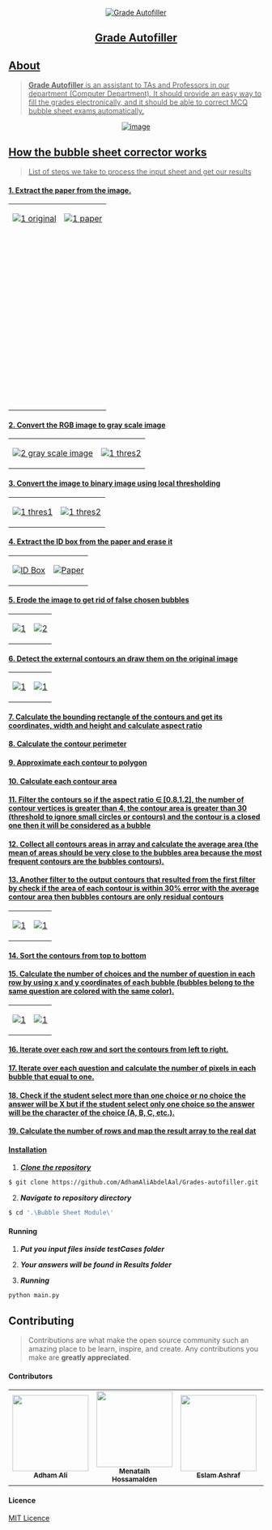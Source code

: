 <div align="center">
<a href="" rel="noopener">
  
  ![Grade Autofiller](https://t3.ftcdn.net/jpg/00/33/15/36/240_F_33153607_eYe0x5YRdY2BQYcco5eDkfP9SWABvqtQ.jpg)
</div>

<h2 align="center">Grade Autofiller</h2>

## About
> **Grade Autofiller** is an assistant to TAs and Professors in our department (Computer Department). It should provide an easy way to fill the grades electronically, and it should be able to correct MCQ bubble sheet exams automatically.


<div align="center">

![image](./Bubble%20Sheet%20Module/readme%20imgs/flowchart.png)

</div>

## How the bubble sheet corrector works
> List of steps we take to process the input sheet and get our results


#### 1. Extract the paper from the image.

<table>
<tr style="display:flex;">
<td style="display:flex;height:400px;">

![1  original](./Bubble%20Sheet%20Module/readme%20imgs/withID.jpg)

</td>
<td style="display:flex;height:400px;">

![1  paper](./Bubble%20Sheet%20Module/readme%20imgs/paper.jpg)

</td>
</tr>
</table>


#### 2. Convert the RGB image to gray scale image

<table>
<tr>
<td>

![2  gray scale image](./Bubble%20Sheet%20Module/readme%20imgs/gray.jpg)

</td>
<td>

![1  thres2](./Bubble%20Sheet%20Module/readme%20imgs/CameraFour0.jpeg)

</td>
</tr>
</table>


#### 3. Convert the image to binary image using local thresholding
<table>
<tr>
<td>

![1  thres1](./Bubble%20Sheet%20Module/readme%20imgs/thres.jpg)

</td>
<td>

![1  thres2](./Bubble%20Sheet%20Module/readme%20imgs/thres.jpeg)

</td>
</tr>
</table>

#### 4. Extract the ID box from the paper and erase it
<table>
<tr>
<td>

![ID Box](./Bubble%20Sheet%20Module/readme%20imgs/id%20box.jpg)

</td>
<td>

![Paper](./Bubble%20Sheet%20Module/readme%20imgs/paperwithoutbox.jpg)

</td>
</tr>
</table>

#### 5. Erode the image to get rid of false chosen bubbles
<table>
<tr>
<td>

![1](./Bubble%20Sheet%20Module/readme%20imgs/CameraFour0eroded.jpg)

</td>
<td>

![2](./Bubble%20Sheet%20Module/readme%20imgs/CameraFour0eroded.jpeg)

</td>
</tr>
</table>

#### 6. Detect the external contours an draw them on the original image

<table>
<tr>
<td>

![1](./Bubble%20Sheet%20Module/readme%20imgs/CameraFour0exconts.jpg)

</td>
<td>

![1](./Bubble%20Sheet%20Module/readme%20imgs/CameraFour0exconts.jpeg)

</td>
</tr>
</table>

#### 7. Calculate the bounding rectangle of the contours and get its coordinates, width and height and calculate aspect ratio

#### 8. Calculate the contour perimeter

#### 9. Approximate each contour to polygon
#### 10. Calculate each contour area

#### 11. Filter the contours so if the aspect ratio ∈ [0.8,1.2], the number of contour vertices is greater than 4, the contour area is greater than 30 (threshold to ignore small circles or contours) and the contour is a closed one then it will be considered as a bubble

#### 12. Collect all contours areas in array and calculate the average area (the mean of areas should be very close to the bubbles area because the most frequent contours are the bubbles contours).

#### 13. Another filter to the output contours that resulted from the first filter by check if the area of each contour is within 30% error with the average contour area then bubbles contours are only residual contours
<table>
<tr>
<td>

![1](./Bubble%20Sheet%20Module/readme%20imgs/bubbles.jpg)

</td>
<td>

![1](./Bubble%20Sheet%20Module/readme%20imgs/bubbles.jpeg)

</td>
</tr>
</table>

#### 14. Sort the contours from top to bottom

#### 15. Calculate the number of choices and the number of question in each row by using x and y coordinates of each bubble (bubbles belong to the same question are colored with the same color).

<table>
<tr>
<td>

![1](./Bubble%20Sheet%20Module/readme%20imgs/withIDquestions.jpg)

</td>
<td>

![1](./Bubble%20Sheet%20Module/readme%20imgs/withIDquestions.jpeg)

</td>
</tr>
</table>

#### 16. Iterate over each row and sort the contours from left to right.

#### 17. Iterate over each question and calculate the number of pixels in each bubble that equal to one.

#### 18. Check if the student select more than one choice or no choice the answer will be X but if the student select only one choice so the answer will be the character of the choice (A, B, C, etc.).

#### 19. Calculate the number of rows and map the result array to the real dat


#### Installation

1. **_Clone the repository_**

```sh
$ git clone https://github.com/AdhamAliAbdelAal/Grades-autofiller.git
```
2. **_Navigate to repository directory_**
```sh
$ cd '.\Bubble Sheet Module\'
```


#### Running

1. **_Put you input files inside testCases folder_**
2. **_Your answers will be found in Results folder_**

3. **_Running_**
```sh
python main.py
```

## Contributing

> Contributions are what make the open source community such an amazing place to be learn, inspire, and create. Any contributions you make are **greatly appreciated**.


#### Contributors
<table>
  <tr>
    <td align="center"><a href="https://github.com/AdhamAliAbdelAal"><img src="https://avatars.githubusercontent.com/u/83884426?v=4" width="150px;" alt=""/><br /><sub><b>Adham Ali</b></sub></a><br /></td>
    <td align="center"><a href="https://github.com/MennaTalhHossamAlden"><img src="https://avatars.githubusercontent.com/u/76497207?v=4" width="150px;" alt=""/><br /><sub><b>Menatalh Hossamalden</b></sub></a><br /></td>
    <td align="center"><a href="https://github.com/EslamAsHhraf"><img src="https://avatars.githubusercontent.com/u/71986226?v=4" width="150px;" alt=""/><br /><sub><b>Eslam Ashraf</b></sub></a><br /></td>
    <td align="center"><a href="https://github.com/MohamedWw"><img src="https://avatars.githubusercontent.com/u/64079821?v=4" width="150px;" alt=""/><br /><sub><b>Mohamed Walid</b></sub></a><br /></td>
     
  </tr>
 </table>

#### Licence
[MIT Licence](https://github.com/AbdallahHemdan/Orchestra/blob/master/LICENSE)